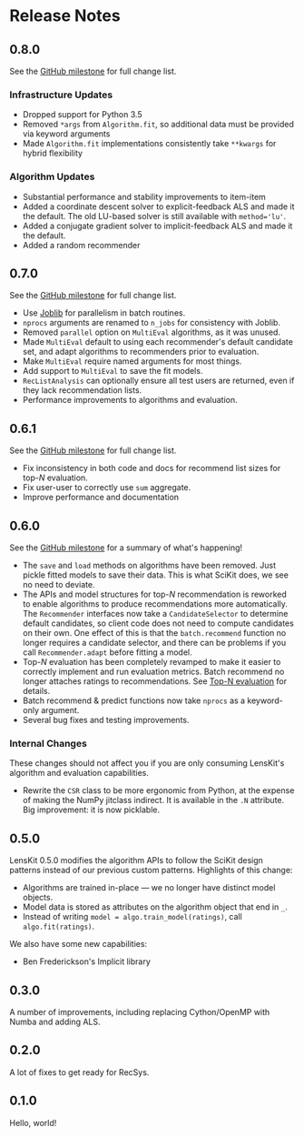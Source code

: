 # Release Notes

## 0.8.0

See the [GitHub milestone](https://github.com/lenskit/lkpy/milestone/5) for full change list.

### Infrastructure Updates

- Dropped support for Python 3.5
- Removed `*args` from `Algorithm.fit`, so additional data must be provided via keyword arguments
- Made `Algorithm.fit` implementations consistently take `**kwargs` for hybrid flexibility

### Algorithm Updates

- Substantial performance and stability improvements to item-item
- Added a coordinate descent solver to explicit-feedback ALS and made it the default.  The old
  LU-based solver is still available with `method='lu'`.
- Added a conjugate gradient solver to implicit-feedback ALS and made it the default.
- Added a random recommender

## 0.7.0

See the [GitHub milestone](https://github.com/lenskit/lkpy/milestone/3) for full change list.

- Use [Joblib][] for parallelism in batch routines.
- `nprocs` arguments are renamed to `n_jobs` for consistency with Joblib.
- Removed `parallel` option on `MultiEval` algorithms, as it was unused.
- Made `MultiEval` default to using each recommender's default candidate
  set, and adapt algorithms to recommenders prior to evaluation.
- Make `MultiEval` require named arguments for most things.
- Add support to `MultiEval` to save the fit models.
- `RecListAnalysis` can optionally ensure all test users are returned, even
  if they lack recommendation lists.
- Performance improvements to algorithms and evaluation.

[Joblib]: https://joblib.readthedocs.io


## 0.6.1

See the [GitHub milestone](https://github.com/lenskit/lkpy/milestone/4) for full change list.

- Fix inconsistency in both code and docs for recommend list sizes for top-*N* evaluation.
- Fix user-user to correctly use `sum` aggregate.
- Improve performance and documentation

## 0.6.0

See the [GitHub milestone](https://github.com/lenskit/lkpy/milestone/1) for a summary of what's happening!

- The `save` and `load` methods on algorithms have been removed.  Just pickle fitted models to save
  their data.  This is what SciKit does, we see no need to deviate.
- The APIs and model structures for top-*N* recommendation is reworked to enable algorithms to
  produce recommendations more automatically.  The `Recommender` interfaces now take a `CandidateSelector`
  to determine default candidates, so client code does not need to compute candidates on their own.
  One effect of this is that the `batch.recommend` function no longer requires a candidate selector,
  and there can be problems if you call `Recommender.adapt` before fitting a model.
- Top-*N* evaluation has been completely revamped to make it easier to correctly implement and run
  evaluation metrics.  Batch recommend no longer attaches ratings to recommendations.  See 
  [Top-N evaluation](evaluation/topn-metrics.html) for details.
- Batch recommend & predict functions now take `nprocs` as a keyword-only argument.
- Several bug fixes and testing improvements.

### Internal Changes

These changes should not affect you if you are only consuming LensKit's algorithm and evaluation capabilities.

-   Rewrite the `CSR` class to be more ergonomic from Python, at the expense of making the NumPy jitclass
    indirect. It is available in the `.N` attribute.  Big improvement: it is now picklable.

## 0.5.0

LensKit 0.5.0 modifies the algorithm APIs to follow the SciKit design patterns instead of
our previous custom patterns.  Highlights of this change:

- Algorithms are trained in-place — we no longer have distinct model objects.
- Model data is stored as attributes on the algorithm object that end in `_`.
- Instead of writing `model = algo.train_model(ratings)`, call `algo.fit(ratings)`.

We also have some new capabilities:

- Ben Frederickson's Implicit library

## 0.3.0

A number of improvements, including replacing Cython/OpenMP with Numba and adding ALS.

## 0.2.0

A lot of fixes to get ready for RecSys.

## 0.1.0

Hello, world!
